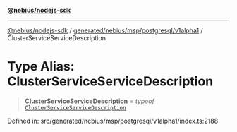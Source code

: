 [**@nebius/nodejs-sdk**](../../../../../../README.md)

***

[@nebius/nodejs-sdk](../../../../../../README.md) / [generated/nebius/msp/postgresql/v1alpha1](../README.md) / ClusterServiceServiceDescription

# Type Alias: ClusterServiceServiceDescription

> **ClusterServiceServiceDescription** = *typeof* [`ClusterServiceServiceDescription`](../variables/ClusterServiceServiceDescription.md)

Defined in: src/generated/nebius/msp/postgresql/v1alpha1/index.ts:2188

